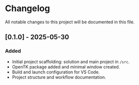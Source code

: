 # Changelog

All notable changes to this project will be documented in this file.

## [0.1.0] - 2025-05-30
### Added
- Initial project scaffolding: solution and main project in `/src`.
- OpenTK package added and minimal window created.
- Build and launch configuration for VS Code.
- Project structure and workflow documentation.
